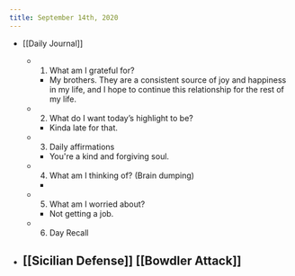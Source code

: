 ```yaml
---
title: September 14th, 2020
---
```


- [[Daily Journal]]
	 - 1. What am I grateful for?
		 - My brothers. They are a consistent source of joy and happiness in my life, and I hope to continue this relationship for the rest of my life.

	 - 2. What do I want today’s highlight to be?
		 - Kinda late for that.

	 - 3. Daily affirmations
		 - You're a kind and forgiving soul.

	 - 4. What am I thinking of? (Brain dumping)
		 - 

	 - 5. What am I worried about?
		 - Not getting a job. 

	 - 6. Day Recall

- [[Sicilian Defense]] [[Bowdler Attack]]
	 - 
